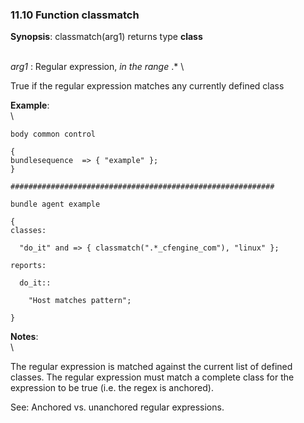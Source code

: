 ### 11.10 Function classmatch

**Synopsis**: classmatch(arg1) returns type **class**

\
 *arg1* : Regular expression, *in the range* .\* \

True if the regular expression matches any currently defined class

**Example**:\
 \

    body common control

    {
    bundlesequence  => { "example" };
    }

    ###########################################################

    bundle agent example

    {     
    classes:

      "do_it" and => { classmatch(".*_cfengine_com"), "linux" }; 

    reports:

      do_it::

        "Host matches pattern";

    }

**Notes**:\
 \

The regular expression is matched against the current list of defined
classes. The regular expression must match a complete class for the
expression to be true (i.e. the regex is anchored).

See: Anchored vs. unanchored regular expressions.
